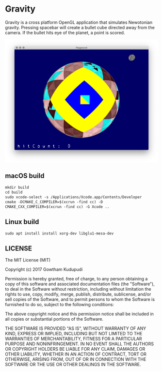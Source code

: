 # Gravity
Gravity is a cross platform OpenGL application that simulates Newotonian gravity. Pressing spacebar will create a bullet cube directed away from the camera. If the bullet hits eye of the planet, a point is scored.

![screenshot](screenshot.png)

## macOS build
```
mkdir build
cd build
sudo xcode-select -s /Applications/Xcode.app/Contents/Developer
cmake -DCMAKE_C_COMPILER=$(xcrun -find cc) -D CMAKE_CXX_COMPILER=$(xcrun -find cc) -G Xcode ..
```

## Linux build
```
sudo apt install install xorg-dev libglu1-mesa-dev
```

LICENSE
-------

The MIT License (MIT)

Copyright (c) 2017 Gowtham Kudupudi

Permission is hereby granted, free of charge, to any person obtaining a copy
of this software and associated documentation files (the "Software"), to deal
in the Software without restriction, including without limitation the rights
to use, copy, modify, merge, publish, distribute, sublicense, and/or sell
copies of the Software, and to permit persons to whom the Software is
furnished to do so, subject to the following conditions:

The above copyright notice and this permission notice shall be included in
all copies or substantial portions of the Software.

THE SOFTWARE IS PROVIDED "AS IS", WITHOUT WARRANTY OF ANY KIND, EXPRESS OR
IMPLIED, INCLUDING BUT NOT LIMITED TO THE WARRANTIES OF MERCHANTABILITY,
FITNESS FOR A PARTICULAR PURPOSE AND NONINFRINGEMENT. IN NO EVENT SHALL THE
AUTHORS OR COPYRIGHT HOLDERS BE LIABLE FOR ANY CLAIM, DAMAGES OR OTHER
LIABILITY, WHETHER IN AN ACTION OF CONTRACT, TORT OR OTHERWISE, ARISING FROM,
OUT OF OR IN CONNECTION WITH THE SOFTWARE OR THE USE OR OTHER DEALINGS IN
THE SOFTWARE.

